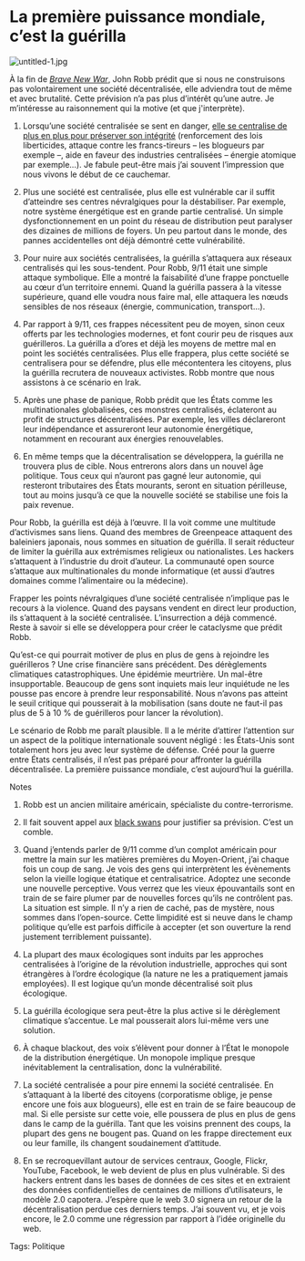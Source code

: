 # La première puissance mondiale, c’est la guérilla

![untitled-1.jpg](https://tcrouzet.com/images_tc/2008/03/untitled-1.jpg)

À la fin de [*Brave New War*](/2008/02/22/le-cinquieme-pouvoir-militaire/), John Robb prédit que si nous ne construisons pas volontairement une société décentralisée, elle adviendra tout de même et avec brutalité. Cette prévision n’a pas plus d’intérêt qu’une autre. Je m’intéresse au raisonnement qui la motive (et que j'interprète).

1. Lorsqu’une société centralisée se sent en danger, [elle se centralise de plus en plus pour préserver son intégrité](/2007/06/03/l%e2%80%99etat-est-malade-il-a-peur/) (renforcement des lois liberticides, attaque contre les francs-tireurs – les blogueurs par exemple –, aide en faveur des industries centralisées – énergie atomique par exemple…). Je fabule peut-être mais j’ai souvent l’impression que nous vivons le début de ce cauchemar.

2. Plus une société est centralisée, plus elle est vulnérable car il suffit d’atteindre ses centres névralgiques pour la déstabiliser. Par exemple, notre système énergétique est en grande partie centralisé. Un simple dysfonctionnement en un point du réseau de distribution peut paralyser des dizaines de millions de foyers. Un peu partout dans le monde, des pannes accidentelles ont déjà démontré cette vulnérabilité.

3. Pour nuire aux sociétés centralisées, la guérilla s’attaquera aux réseaux centralisés qui les sous-tendent. Pour Robb, 9/11 était une simple attaque symbolique. Elle a montré la faisabilité d’une frappe ponctuelle au cœur d’un territoire ennemi. Quand la guérilla passera à la vitesse supérieure, quand elle voudra nous faire mal, elle attaquera les nœuds sensibles de nos réseaux (énergie, communication, transport…).

4. Par rapport à 9/11, ces frappes nécessitent peu de moyen, sinon ceux offerts par les technologies modernes, et font courir peu de risques aux guérilleros. La guérilla a d’ores et déjà les moyens de mettre mal en point les sociétés centralisées. Plus elle frappera, plus cette société se centralisera pour se défendre, plus elle mécontentera les citoyens, plus la guérilla recrutera de nouveaux activistes. Robb montre que nous assistons à ce scénario en Irak.

5. Après une phase de panique, Robb prédit que les États comme les multinationales globalisées, ces monstres centralisés, éclateront au profit de structures décentralisées. Par exemple, les villes déclareront leur indépendance et assureront leur autonomie énergétique, notamment en recourant aux énergies renouvelables.

6. En même temps que la décentralisation se développera, la guérilla ne trouvera plus de cible. Nous entrerons alors dans un nouvel âge politique. Tous ceux qui n’auront pas gagné leur autonomie, qui resteront tributaires des États mourants, seront en situation périlleuse, tout au moins jusqu’à ce que la nouvelle société se stabilise une fois la paix revenue.

Pour Robb, la guérilla est déjà à l’œuvre. Il la voit comme une multitude d’activismes sans liens. Quand des membres de Greenpeace attaquent des baleiniers japonais, nous sommes en situation de guérilla. Il serait réducteur de limiter la guérilla aux extrémismes religieux ou nationalistes. Les hackers s’attaquent à l’industrie du droit d’auteur. La communauté open source s’attaque aux multinationales du monde informatique (et aussi d’autres domaines comme l’alimentaire ou la médecine).

Frapper les points névralgiques d’une société centralisée n’implique pas le recours à la violence. Quand des paysans vendent en direct leur production, ils s’attaquent à la société centralisée. L’insurrection a déjà commencé. Reste à savoir si elle se développera pour créer le cataclysme que prédit Robb.

Qu’est-ce qui pourrait motiver de plus en plus de gens à rejoindre les guérilleros ? Une crise financière sans précédent. Des dérèglements climatiques catastrophiques. Une épidémie meurtrière. Un mal-être insupportable. Beaucoup de gens sont inquiets mais leur inquiétude ne les pousse pas encore à prendre leur responsabilité. Nous n’avons pas atteint le seuil critique qui pousserait à la mobilisation (sans doute ne faut-il pas plus de 5 à 10 % de guérilleros pour lancer la révolution).

Le scénario de Robb me paraît plausible. Il a le mérite d’attirer l’attention sur un aspect de la politique internationale souvent négligé : les États-Unis sont totalement hors jeu avec leur système de défense. Créé pour la guerre entre États centralisés, il n’est pas préparé pour affronter la guérilla décentralisée. La première puissance mondiale, c’est aujourd’hui la guérilla.

Notes

1. Robb est un ancien militaire américain, spécialiste du contre-terrorisme.

2. Il fait souvent appel aux [black swans](/2006/07/17/l%e2%80%99irresponsabilite-des-politiques/) pour justifier sa prévision. C’est un comble.

3. Quand j’entends parler de 9/11 comme d’un complot américain pour mettre la main sur les matières premières du Moyen-Orient, j’ai chaque fois un coup de sang. Je vois des gens qui interprètent les évènements selon la vieille logique étatique et centralisatrice. Adoptez une seconde une nouvelle perceptive. Vous verrez que les vieux épouvantails sont en train de se faire plumer par de nouvelles forces qu’ils ne contrôlent pas. La situation est simple. Il n’y a rien de caché, pas de mystère, nous sommes dans l’open-source. Cette limpidité est si neuve dans le champ politique qu’elle est parfois difficile à accepter (et son ouverture la rend justement terriblement puissante).

4. La plupart des maux écologiques sont induits par les approches centralisées à l’origine de la révolution industrielle, approches qui sont étrangères à l’ordre écologique (la nature ne les a pratiquement jamais employées). Il est logique qu’un monde décentralisé soit plus écologique.

5. La guérilla écologique sera peut-être la plus active si le dérèglement climatique s’accentue. Le mal pousserait alors lui-même vers une solution.

6. À chaque blackout, des voix s’élèvent pour donner à l’État le monopole de la distribution énergétique. Un monopole implique presque inévitablement la centralisation, donc la vulnérabilité.

7. La société centralisée a pour pire ennemi la société centralisée. En s’attaquant à la liberté des citoyens (corporatisme oblige, je pense encore une fois aux blogueurs), elle est en train de se faire beaucoup de mal. Si elle persiste sur cette voie, elle poussera de plus en plus de gens dans le camp de la guérilla. Tant que les voisins prennent des coups, la plupart des gens ne bougent pas. Quand on les frappe directement eux ou leur famille, ils changent soudainement d’attitude.

8. En se recroquevillant autour de services centraux, Google, Flickr, YouTube, Facebook, le web devient de plus en plus vulnérable. Si des hackers entrent dans les bases de données de ces sites et en extraient des données confidentielles de centaines de millions d’utilisateurs, le modèle 2.0 capotera. J’espère que le web 3.0 signera un retour de la décentralisation perdue ces derniers temps. J’ai souvent vu, et je vois encore, le 2.0 comme une régression par rapport à l’idée originelle du web.

Tags: Politique